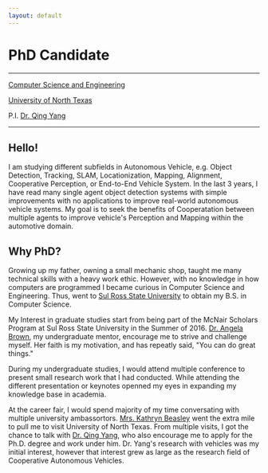 ```yaml
---
layout: default
---
```


# PhD Candidate
___

[Computer Science and Engineering](https://computerscience.engineering.unt.edu/)

[University of North Texas](https://www.unt.edu/)

P.I. [Dr. Qing Yang](http://www.cse.unt.edu/~qingyang/)

___
## Hello!

I am studying different subfields in Autonomous Vehicle, e.g. Object Detection, Tracking, SLAM, Locationization, Mapping, Alignment, Cooperative Perception, or End-to-End Vehicle System.
In the last 3 years, I have read many single agent object detection systems with simple improvements with no applications to improve real-world autonomous vehicle systems. 
My goal is to seek the benefits of Cooperatation between multiple agents to improve vehicle's Perception and Mapping within the automotive domain.

## Why PhD?

Growing up my father, owning a small mechanic shop, taught me many technical skills with a heavy work ethic.
However, with no knowledge in how computers are programmed I became curious in Computer Science and Engineering.
Thus, went to [Sul Ross State University](https://www.sulross.edu/) to obtain my B.S. in Computer Science.

My Interest in graduate studies start from being part of the McNair Scholars Program at Sul Ross State University in the Summer of 2016.
[Dr. Angela Brown](https://srinfo.sulross.edu/fs/8655), my undergraduate mentor, encourage me to strive and challenge myself. 
Her faith is my motivation, and has repeatly said, "You can do great things."

During my undergraduate studies, I would attend multiple conference to present small research work that I had conducted.
While attending the different presentation or keynotes openned my eyes in expanding my knowledge base in academia.

At the career fair, I would spend majority of my time conversating with multiple university ambassortors.
[Mrs. Kathryn Beasley](https://engineering.unt.edu/people/kathryn-beasley) went the extra mile to pull me to visit University of North Texas.
From multiple visits, I got the chance to talk with [Dr. Qing Yang](http://www.cse.unt.edu/~qingyang/), who also encourage me to apply for the Ph.D. degree and work under him.
Dr. Yang's research with vehicles was my initial interest, however that interest grew as large as the research field of Cooperative Autonomous Vehicles.

